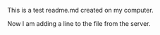 This is a test readme.md created on my computer.

Now I am adding a line to the file from the server.
